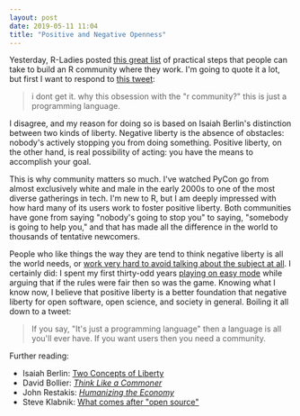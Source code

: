 ```yaml
---
layout: post
date: 2019-05-11 11:04
title: "Positive and Negative Openness"
---
```


Yesterday,
R-Ladies posted
[this great list](https://threader.app/thread/1126811968571170816)
of practical steps that people can take to build an R community where they work.
I'm going to quote it a lot,
but first I want to respond to [this tweet](https://twitter.com/8bitscollider/status/1127187818600632322):

> i dont get it. why this obsession with the "r community?" this is just a programming language.

I disagree,
and my reason for doing so is based on Isaiah Berlin's distinction between two kinds of liberty.
Negative liberty is the absence of obstacles:
nobody's actively stopping you from doing something.
Positive liberty, on the other hand, is real possibility of acting:
you have the means to accomplish your goal.

This is why community matters so much.
I've watched PyCon go from almost exclusively white and male in the early 2000s
to one of the most diverse gatherings in tech.
I'm new to R,
but I am deeply impressed with how hard many of its users work to foster positive liberty.
Both communities have gone from saying "nobody's going to stop you"
to saying, "somebody is going to help you,"
and that has made all the difference in the world to thousands of tentative newcomers.

People who like things the way they are tend to think negative liberty is all the world needs,
or [work very hard to avoid talking about the subject at all]({{site.github.url}}/2018/11/24/afraid-of-change.html).
I certainly did:
I spent my first thirty-odd years
[playing on easy mode](https://whatever.scalzi.com/2012/05/15/straight-white-male-the-lowest-difficulty-setting-there-is/)
while arguing that if the rules were fair then so was the game.
Knowing what I know now,
I believe that positive liberty is a better foundation that negative liberty
for open software,
open science,
and society in general.
Boiling it all down to a tweet:

> If you say, "It's just a programming language" then a language is all you'll ever have.
> If you want users then you need a community.

Further reading:

-   Isaiah Berlin: [Two Concepts of Liberty](https://web.archive.org/web/20180131015207/http://faculty.www.umb.edu/steven.levine/courses/Fall%202015/What%20is%20Freedom%20Writings/Berlin.pdf)
-   David Bollier: *[Think Like a Commoner](https://www.newsociety.com/Books/T/Think-Like-a-Commoner)*
-   John Restakis: *[Humanizing the Economy](https://www.newsociety.com/Books/H/Humanizing-the-Economy)*
-   Steve Klabnik: [What comes after "open source"](https://words.steveklabnik.com/what-comes-after-open-source)
